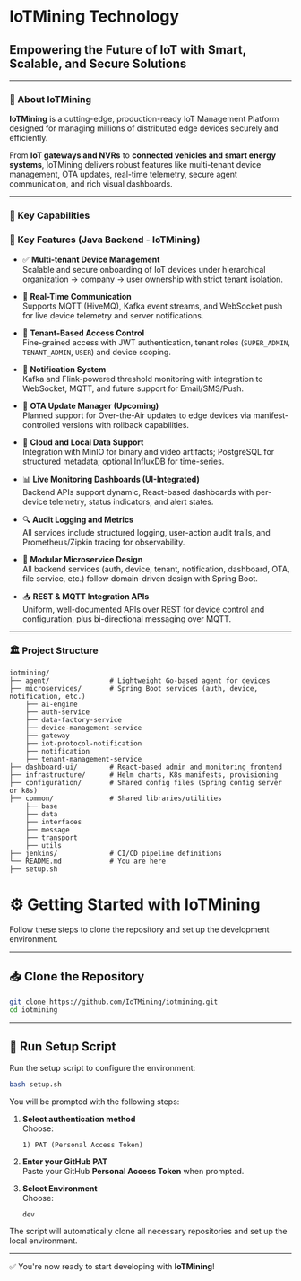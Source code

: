 # IoTMining Technology

## Empowering the Future of IoT with Smart, Scalable, and Secure Solutions

---

### 🚀 About IoTMining

**IoTMining** is a cutting-edge, production-ready IoT Management Platform designed for managing millions of distributed edge devices securely and efficiently.

From **IoT gateways and NVRs** to **connected vehicles and smart energy systems**, IoTMining delivers robust features like multi-tenant device management, OTA updates, real-time telemetry, secure agent communication, and rich visual dashboards.

---

### 🧩 Key Capabilities

### 🧩 Key Features (Java Backend - IoTMining)

- ✅ **Multi-tenant Device Management**  
  Scalable and secure onboarding of IoT devices under hierarchical organization → company → user ownership with strict tenant isolation.
- 📡 **Real-Time Communication**  
  Supports MQTT (HiveMQ), Kafka event streams, and WebSocket push for live device telemetry and server notifications.

- 🔐 **Tenant-Based Access Control**  
  Fine-grained access with JWT authentication, tenant roles (`SUPER_ADMIN`, `TENANT_ADMIN`, `USER`) and device scoping.

- 📨 **Notification System**  
  Kafka and Flink-powered threshold monitoring with integration to WebSocket, MQTT, and future support for Email/SMS/Push.

- 🔄 **OTA Update Manager (Upcoming)**  
  Planned support for Over-the-Air updates to edge devices via manifest-controlled versions with rollback capabilities.

- 📁 **Cloud and Local Data Support**  
  Integration with MinIO for binary and video artifacts; PostgreSQL for structured metadata; optional InfluxDB for time-series.

- 📊 **Live Monitoring Dashboards (UI-Integrated)**  
  Backend APIs support dynamic, React-based dashboards with per-device telemetry, status indicators, and alert states.

- 🔍 **Audit Logging and Metrics**  
  All services include structured logging, user-action audit trails, and Prometheus/Zipkin tracing for observability.

- 🧩 **Modular Microservice Design**  
  All backend services (auth, device, tenant, notification, dashboard, OTA, file service, etc.) follow domain-driven design with Spring Boot.

- 📥 **REST & MQTT Integration APIs**  
  Uniform, well-documented APIs over REST for device control and configuration, plus bi-directional messaging over MQTT.

---

### 🏛️ Project Structure

```plaintext
iotmining/
├── agent/               # Lightweight Go-based agent for devices
├── microservices/       # Spring Boot services (auth, device, notification, etc.)
    ├── ai-engine
    ├── auth-service
    ├── data-factory-service
    ├── device-management-service
    ├── gateway
    ├── iot-protocol-notification
    ├── notification
    ├── tenant-management-service
├── dashboard-ui/        # React-based admin and monitoring frontend
├── infrastructure/      # Helm charts, K8s manifests, provisioning
├── configuration/       # Shared config files (Spring config server or k8s)
├── common/              # Shared libraries/utilities
    ├── base
    ├── data
    ├── interfaces
    ├── message
    ├── transport
    ├── utils
├── jenkins/             # CI/CD pipeline definitions
└── README.md            # You are here
├── setup.sh
```


# ⚙️ Getting Started with IoTMining

Follow these steps to clone the repository and set up the development environment.

---

## 📥 Clone the Repository

```bash
git clone https://github.com/IoTMining/iotmining.git
cd iotmining
```

---

## 🚀 Run Setup Script

Run the setup script to configure the environment:

```bash
bash setup.sh
```

You will be prompted with the following steps:

1. **Select authentication method**  
   Choose:
   ```
   1) PAT (Personal Access Token)
   ```

2. **Enter your GitHub PAT**  
   Paste your GitHub **Personal Access Token** when prompted.

3. **Select Environment**  
   Choose:
   ```
   dev
   ```

The script will automatically clone all necessary repositories and set up the local environment.

---

✅ You're now ready to start developing with **IoTMining**!